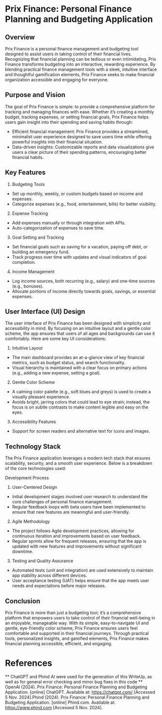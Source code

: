 # Prix Finance: Personal Finance Planning and Budgeting Application

## Overview
Prix Finance is a personal finance management and budgeting tool designed to assist users in taking control of their financial lives. Recognizing that financial planning can be tedious or even intimidating, Prix Finance transforms budgeting into an interactive, rewarding experience. By blending practical finance management tools with a sleek, intuitive interface and thoughtful gamification elements, Prix Finance seeks to make financial organization accessible and engaging for everyone.

## Purpose and Vision
The goal of Prix Finance is simple: to provide a comprehensive platform for tracking and managing finances with ease. Whether it’s creating a monthly budget, tracking expenses, or setting financial goals, Prix Finance helps users gain insight into their spending and saving habits through:

- Efficient financial management: Prix Finance provides a streamlined, minimalist user experience designed to save users time while offering powerful insights into their financial situation.
- Data-driven insights: Customizable reports and data visualizations give users a clear picture of their spending patterns, encouraging better financial habits.

## Key Features
1. Budgeting Tools
- Set up monthly, weekly, or custom budgets based on income and expenses.
- Categorize expenses (e.g., food, entertainment, bills) for better visibility.
  
2. Expense Tracking
- Add expenses manually or through integration with APIs.
- Auto-categorization of expenses to save time.
  
3. Goal Setting and Tracking
- Set financial goals such as saving for a vacation, paying off debt, or building an emergency fund.
- Track progress over time with updates and visual indicators of goal completion.
  
4. Income Management
- Log income sources, both recurring (e.g., salary) and one-time sources (e.g., bonuses).
- Allocate portions of income directly towards goals, savings, or essential expenses.

## User Interface (UI) Design
The user interface of Prix Finance has been designed with simplicity and accessibility in mind. By focusing on an intuitive layout and a gentle color scheme, the app ensures that users of all ages and backgrounds can use it comfortably. Here are some key UI considerations:

1. Intuitive Layout
- The main dashboard provides an at-a-glance view of key financial metrics, such as budget status, and search functionality.
- Visual hierarchy is maintained with a clear focus on primary actions (e.g., adding a new expense, setting a goal).
  
2. Gentle Color Scheme
- A calming color palette (e.g., soft blues and greys) is used to create a visually pleasant experience.
- Avoids bright, jarring colors that could lead to eye strain; instead, the focus is on subtle contrasts to make content legible and easy on the eyes.

3. Accessibility Features
- Support for screen readers and alternative text for icons and images.

## Technology Stack
The Prix Finance application leverages a modern tech stack that ensures scalability, security, and a smooth user experience. Below is a breakdown of the core technologies used:

Development Process
1. User-Centered Design
- Initial development stages involved user research to understand the core challenges of personal finance management.
- Regular feedback loops with beta users have been implemented to ensure that new features are meaningful and user-friendly.

2. Agile Methodology
- The project follows Agile development practices, allowing for continuous iteration and improvements based on user feedback.
- Regular sprints allow for frequent releases, ensuring that the app is updated with new features and improvements without significant downtime.

3. Testing and Quality Assurance
- Automated tests (unit and integration) are used extensively to maintain app stability across different devices.
- User acceptance testing (UAT) helps ensure that the app meets user needs and expectations before major releases.

## Conclusion
Prix Finance is more than just a budgeting tool; it’s a comprehensive platform that empowers users to take control of their financial well-being in an enjoyable, manageable way. With its simple, easy-to-navigate UI and gentle, eye-friendly color scheme, Prix Finance ensures users feel comfortable and supported in their financial journeys. Through practical tools, personalized insights, and gamified elements, Prix Finance makes financial planning accessible, efficient, and engaging.

# References
** ChatGPT and Phind AI were used for the generation of this WriteUp, as well as for general error checking and minor bug fixes in this code **
OpenAI (2024). Prix Finance: Personal Finance Planning and Budgeting Application. [online] ChatGPT. Available at: https://chatgpt.com/ [Accessed 5 Nov. 2024].Phind (2024). Prix Finance: Personal Finance Planning and Budgeting Application. [online] Phind.com. Available at: https://www.phind.com [Accessed 5 Nov. 2024].
